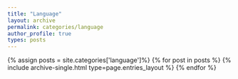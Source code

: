 ```yaml
---
title: "Language"
layout: archive
permalink: categories/language
author_profile: true
types: posts
---
```


{% assign posts = site.categories['language']%}
{% for post in posts %}
  {% include archive-single.html type=page.entries_layout %}
{% endfor %}